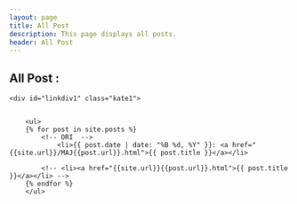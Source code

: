 ```yaml
---
layout: page
title: All Post
description: This page displays all posts.
header: All Post
---
```


## All Post : 

<div class="wrapper" markdown="0">

	<div id="linkdiv1" class="kate1">


		<ul>
		{% for post in site.posts %}
			<!-- ORI  -->
				<li>{{ post.date | date: "%B %d, %Y" }}: <a href="{{site.url}}/MAJ{{post.url}}.html">{{ post.title }}</a></li>
			
			<!-- <li><a href="{{site.url}}{{post.url}}.html">{{ post.title }}</a></li> -->
		{% endfor %}
		</ul>

	
</div>

<!-- <hr> -->
<!-- 
{% for post in site.posts %}	
    <h3><a href="{{ post.url }}">{{ post.title }}</a></h3>
    <p><small><strong>{{ post.date | date: "%B %e, %Y" }}</strong> . {{ post.category }} . <a href="http://erjjones.github.com{{ post.url }}#disqus_thread"></a></small></p>			
{% endfor %} -->